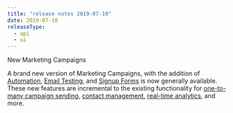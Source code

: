```yaml
---
title: "release notes 2019-07-10"
date: 2019-07-10
releaseType:
  - api
  - ui
---
```


New Marketing Campaigns

A brand new version of Marketing Campaigns, with the addition of [Automation]({{root_url}}/ui/sending-email/getting-started-with-automation/), [Email Testing]({{root_url}}/ui/sending-email/email-testing/), and [Signup Forms]({{root_url}}/ui/managing-contacts/create-and-manage-contacts/#create-a-signup-form) is now generally available. These new features are incremental to the existing functionality for [one-to-many campaign sending]({{root_url}}/ui/sending-email/how-to-send-email-with-marketing-campaigns/#creating-a-single-send), [contact management]({{root_url}}/ui/managing-contacts/create-and-manage-contacts/#manage-contacts), [real-time analytics]({{root_url}}/ui/analytics-and-reporting/stats-overview/), and more.